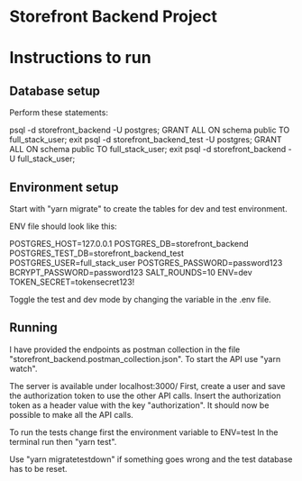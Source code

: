 # Storefront Backend Project
# Instructions to run

## Database setup

Perform these statements:

psql -d storefront_backend -U postgres;
GRANT ALL ON schema public TO full_stack_user;
exit
psql -d storefront_backend_test -U postgres;
GRANT ALL ON schema public TO full_stack_user;
exit
psql -d storefront_backend -U full_stack_user;

## Environment setup

Start with "yarn migrate" to create the tables for dev and test environment.

ENV file should look like this:

POSTGRES_HOST=127.0.0.1
POSTGRES_DB=storefront_backend
POSTGRES_TEST_DB=storefront_backend_test
POSTGRES_USER=full_stack_user
POSTGRES_PASSWORD=password123
BCRYPT_PASSWORD=password123
SALT_ROUNDS=10
ENV=dev
TOKEN_SECRET=tokensecret123!

Toggle the test and dev mode by changing the variable in the .env file.

## Running

I have provided the endpoints as postman collection in the file "storefront_backend.postman_collection.json".
To start the API use "yarn watch".

The server is available under localhost:3000/
First, create a user and save the authorization token to use the other API calls.
Insert the authorization token as a header value with the key "authorization".
It should now be possible to make all the API calls.

To run the tests change first the environment variable to ENV=test
In the terminal run then "yarn test".

Use "yarn migratetestdown" if something goes wrong and the test database has to be reset.


